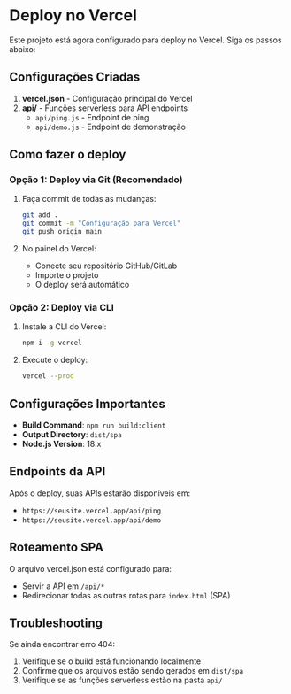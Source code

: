 # Deploy no Vercel

Este projeto está agora configurado para deploy no Vercel. Siga os passos abaixo:

## Configurações Criadas

1. **vercel.json** - Configuração principal do Vercel
2. **api/** - Funções serverless para API endpoints
   - `api/ping.js` - Endpoint de ping
   - `api/demo.js` - Endpoint de demonstração

## Como fazer o deploy

### Opção 1: Deploy via Git (Recomendado)

1. Faça commit de todas as mudanças:

   ```bash
   git add .
   git commit -m "Configuração para Vercel"
   git push origin main
   ```

2. No painel do Vercel:
   - Conecte seu repositório GitHub/GitLab
   - Importe o projeto
   - O deploy será automático

### Opção 2: Deploy via CLI

1. Instale a CLI do Vercel:

   ```bash
   npm i -g vercel
   ```

2. Execute o deploy:
   ```bash
   vercel --prod
   ```

## Configurações Importantes

- **Build Command**: `npm run build:client`
- **Output Directory**: `dist/spa`
- **Node.js Version**: 18.x

## Endpoints da API

Após o deploy, suas APIs estarão disponíveis em:

- `https://seusite.vercel.app/api/ping`
- `https://seusite.vercel.app/api/demo`

## Roteamento SPA

O arquivo vercel.json está configurado para:

- Servir a API em `/api/*`
- Redirecionar todas as outras rotas para `index.html` (SPA)

## Troubleshooting

Se ainda encontrar erro 404:

1. Verifique se o build está funcionando localmente
2. Confirme que os arquivos estão sendo gerados em `dist/spa`
3. Verifique se as funções serverless estão na pasta `api/`
